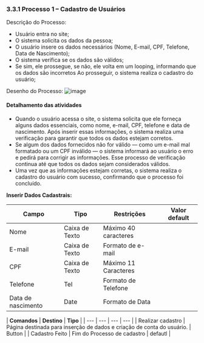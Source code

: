 ### 3.3.1 Processo 1 – Cadastro de Usuários

Descrição do Processo:

* Usuário entra no site;
* O sistema solicita os dados da pessoa;
* O usuário insere os dados necessários (Nome, E-mail, CPF, Telefone, Data de Nascimento);
* O sistema verifica se os dados são válidos;
* Se sim, ele prossegue, se não, ele volta em um looping, informando que os dados são incorretos Ao prosseguir, o sistema realiza o cadastro do usuário;

Desenho do Processo:
![image](https://github.com/user-attachments/assets/8afcec3c-78c7-41cc-883e-bebf6c9bd677)


#### Detalhamento das atividades

* Quando o usuário acessa o site, o sistema solicita que ele forneça alguns dados essenciais, como nome, e-mail, CPF, telefone e data de nascimento. Após inserir essas informações, o sistema realiza uma verificação para garantir que todos os dados estejam corretos.
* Se algum dos dados fornecidos não for válido — como um e-mail mal formatado ou um CPF inválido — o sistema informará ao usuário o erro e pedirá para corrigir as informações. Esse processo de verificação continua até que todos os dados sejam considerados válidos.
* Uma vez que as informações estejam corretas, o sistema realiza o cadastro do usuário com sucesso, confirmando que o processo foi concluído.



**Inserir Dados Cadastrais:**

| **Campo**       | **Tipo**         | **Restrições** | **Valor default** |
| ---             | ---              | ---            | ---               |
| Nome          | Caixa de Texto   |  Máximo 40 caracteres|               |
| E-mail         | Caixa de Texto   | Formato de e-mail  |           |
| CPF| Caixa de Texto| Máximo 11 Caracteres| |
|Telefone| Tel| Formato de Telefone | |
|Data de nascimento| Date | Formato de Data | |


| **Comandos**         |  **Destino**                   | **Tipo** |
| ---             | ---              | ---            | ---               |
| Realizar cadastro             | Página destinada para inserção de dados e criação de conta do usuário.              | Button           |
| Cadastro Feito            | Fim do Processo de cadastro  |   defautl                |
